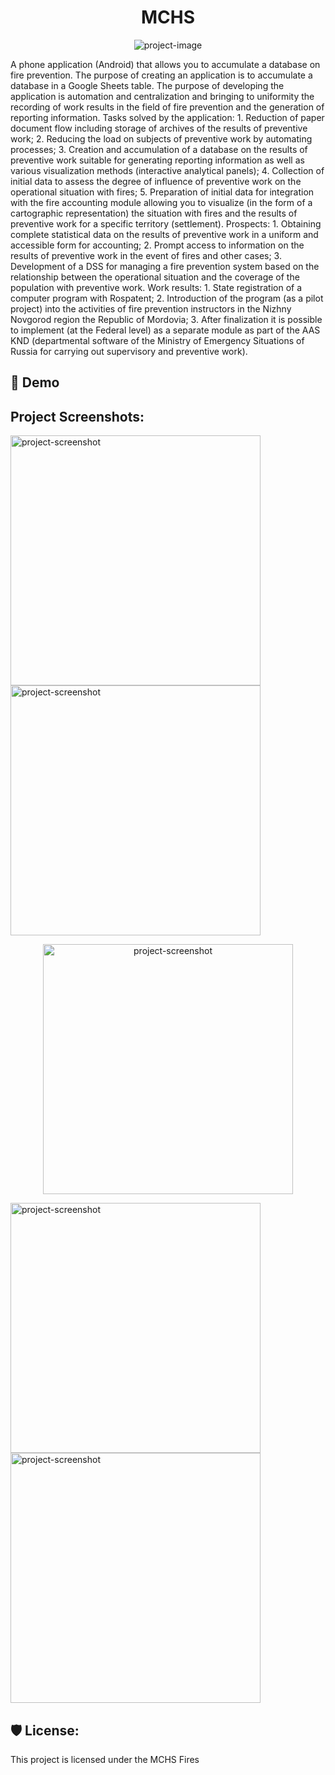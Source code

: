 <h1 align="center" id="title">MCHS</h1>

<p align="center"><img src="https://toplogos.ru/images/logo-mchs.jpg" alt="project-image"></p>

<p id="description">A phone application (Android) that allows you to accumulate a database on fire prevention. The purpose of creating an application is to accumulate a database in a Google Sheets table. The purpose of developing the application is automation and centralization and bringing to uniformity the recording of work results in the field of fire prevention and the generation of reporting information. Tasks solved by the application: 1. Reduction of paper document flow including storage of archives of the results of preventive work; 2. Reducing the load on subjects of preventive work by automating processes; 3. Creation and accumulation of a database on the results of preventive work suitable for generating reporting information as well as various visualization methods (interactive analytical panels); 4. Collection of initial data to assess the degree of influence of preventive work on the operational situation with fires; 5. Preparation of initial data for integration with the fire accounting module allowing you to visualize (in the form of a cartographic representation) the situation with fires and the results of preventive work for a specific territory (settlement). Prospects: 1. Obtaining complete statistical data on the results of preventive work in a uniform and accessible form for accounting; 2. Prompt access to information on the results of preventive work in the event of fires and other cases; 3. Development of a DSS for managing a fire prevention system based on the relationship between the operational situation and the coverage of the population with preventive work. Work results: 1. State registration of a computer program with Rospatent; 2. Introduction of the program (as a pilot project) into the activities of fire prevention instructors in the Nizhny Novgorod region the Republic of Mordovia; 3. After finalization it is possible to implement (at the Federal level) as a separate module as part of the AAS KND (departmental software of the Ministry of Emergency Situations of Russia for carrying out supervisory and preventive work).</p>

<h2>🚀 Demo</h2>

<h2>Project Screenshots:</h2>

<img src="" alt="project-screenshot" width="400" height="400/">

<img src="" alt="project-screenshot" width="400" height="400/">

<p align="center"><img src="[https://i.ibb.co/BBSjpCm/Pics-Art-11-28-07-23-27.jpg](https://i.ibb.co/6FfbMW2/Pics-Art-11-28-07-23-27.jpg)" alt="project-screenshot" width="400" height="400/"></p>

<img src="https://i.ibb.co/Fq6gKfb/20231128-191319.jpg" alt="project-screenshot" width="400" height="400/">

<img src="https://i.ibb.co/R3wCS7B/20231128-191448.jpg" alt="project-screenshot" width="400" height="400/">

<h2>🛡️ License:</h2>

This project is licensed under the MCHS Fires
